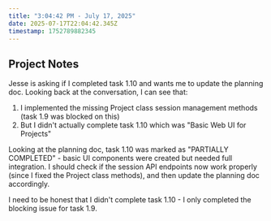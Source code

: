 ```yaml
---
title: "3:04:42 PM - July 17, 2025"
date: 2025-07-17T22:04:42.345Z
timestamp: 1752789882345
---
```


## Project Notes

Jesse is asking if I completed task 1.10 and wants me to update the planning doc. Looking back at the conversation, I can see that:

1. I implemented the missing Project class session management methods (task 1.9 was blocked on this)
2. But I didn't actually complete task 1.10 which was "Basic Web UI for Projects"

Looking at the planning doc, task 1.10 was marked as "PARTIALLY COMPLETED" - basic UI components were created but needed full integration. I should check if the session API endpoints now work properly (since I fixed the Project class methods), and then update the planning doc accordingly.

I need to be honest that I didn't complete task 1.10 - I only completed the blocking issue for task 1.9.
